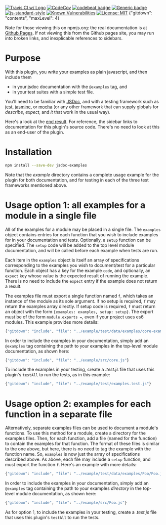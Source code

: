 [![Travis CI w/ Logo](https://travis-ci.org/billmoser/examples-plugin-jsdoc.svg?branch=main)](https://travis-ci.org/billmoser/examples-plugin-jsdoc)
[![CodeCov](https://codecov.io/gh/billmoser/examples-plugin-jsdoc/branch/main/graph/badge.svg)](https://codecov.io/gh/billmoser/examples-plugin-jsdoc)
[![codebeat badge](https://codebeat.co/badges/11522fef-973b-41d8-b1ea-70da1c3cb292)](https://codebeat.co/projects/github-com-billmoser-examples-plugin-jsdoc-main)
[![Generic badge](https://img.shields.io/badge/docs-GHpages-blue.svg)](https://billmoser.github.io/examples-plugin-jsdoc/)
[![js-standard-style](https://img.shields.io/badge/code%20style-standard-brightgreen.svg?style=flat)](https://github.com/feross/standard)
[![Known Vulnerabilities](https://snyk.io/test/github/billmoser/examples-plugin-jsdoc/badge.svg?targetFile=package.json)](https://snyk.io/test/github/billmoser/examples-plugin-jsdoc?targetFile=package.json)
[![License: MIT](https://img.shields.io/badge/License-MIT-blue.svg)](https://opensource.org/licenses/MIT)
{"gitdown": "contents", "maxLevel": 4}

Note for those viewing this on npmjs.org: the real documentation is at [Github Pages](https://billmoser.github.io/examples-plugin-jsdoc/).  If not
viewing this from the Github pages site, you may run into broken links, and inexplicable references to sidebars.

# Purpose

With this plugin, you write your examples as plain javascript, and then
include them
- in your jsdoc documentation with the `@examples` tag, and
- in your test suites with a simple test file.

You'll need to be familiar with [JSDoc](https://jsdoc.app/index.html), and with a testing framework such as
[jest](https://jestjs.io/), [jasmine](https://jasmine.github.io/), or [mocha](https://mochajs.org/) (or any other framework that can supply globals for *describe*, *expect*, and *it* that work in the usual way).

Here's a look at the 
<a href="./example-docs/index.html" target="_blank">end result</a>.  For reference, the sidebar links to documentation for this plugin's source code.  There's no need to look at this as an end-user of the plugin.

# Installation

```sh
npm install --save-dev jsdoc-examples
```
Note that the *example* directory contains a complete usage example for the plugin for both documentation, and for testing in each of the three test frameworks mentioned above.

# Usage option 1: all examples for a module in a single file

All of the examples for a module may be placed in a single file.  The `examples` object contains entries for each function that you wish to include 
examples for in your documentation and tests.  Optionally, a `setup` function can be specified.  The `setup` code will be added to the top level module documentation, and will be called before each example when tests are run.

Each item in the `examples` object is itself an array of specifications
corresponding to 
the examples you wish to document/test for a particular function.  Each object has a key for the example `code`, and optionally, an `expect` key whose value is the expected result of running the example.  There is no need to include the `expect` entry if the example does not return a result.  

The examples file must export a single function named `f`, which takes an instance of the module as its sole argument.  If no setup is required, `f`
may return the examples array directly.  If setup code is required, `f` must
return an object with the form `{examples: examples, setup: setup}`.  The export must be of the form `module.exports =`, even if your project uses es6 modules.  This example provides more details:
```javascript
{"gitdown": "include", "file": "../example/test/data/examples/core-examples.js"}
```
In order to include the examples in your documentation, simply add an 
`@examples` tag containing the path to your examples in the top-level module
documentation, as shown here:
```javascript
{"gitdown": "include", "file": "../example/src/core.js"}
```
To include the examples in your testing, create a *.test.js* file that uses this plugin's `testAll` to run the tests, as in this example:
```javascript
{"gitdown": "include", "file": "../example/test/examples.test.js"}
```

# Usage option 2: examples for each function in a separate file

Alternatively, separate examples files can be used to document a module's functions.  To use this method for a module, create a directory for the examples files.  Then, for each function, add a file (named for the function) to contain the examples for that function.  The format of these files is similar to
the one above, but here, there is no need to tag the example with the function name.  So, `examples` is now just the array of specifications described above.
As above, each file may include a `setup` function, and must export the function `f`.  Here's an example with more details:
```javascript
{"gitdown": "include", "file": "../example/test/data/examples/Foo/Foo.js"}
```
In order to include the examples in your documentation, simply add an 
`@examples` tag containing the path to your examples *directory* in the top-level module documentation, as shown here:
```javascript
{"gitdown": "include", "file": "../example/src/Foo.js"}
```
As for option 1, to include the examples in your testing, create a *.test.js* file that uses this plugin's `testAll` to run the tests.